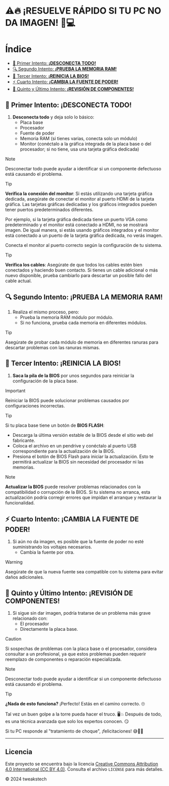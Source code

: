 # ⚠️🔥 ¡RESUELVE RÁPIDO SI TU PC NO DA IMAGEN! 🔧💻

# Índice

- [🔧 Primer Intento: **¡DESCONECTA TODO!**](#-primer-intento-desconecta-todo)
- [🔍 Segundo Intento: **¡PRUEBA LA MEMORIA RAM!**](#-segundo-intento-prueba-la-memoria-ram)
- [🔄 Tercer Intento: **¡REINICIA LA BIOS!**](#-tercer-intento-reinicia-la-bios)
- [⚡ Cuarto Intento: **¡CAMBIA LA FUENTE DE PODER!**](#-cuarto-intento-cambia-la-fuente-de-poder)
- [🔧 Quinto y Último Intento: **¡REVISIÓN DE COMPONENTES!**](#-quinto-y-último-intento-revisión-de-componentes)

## 🔧 Primer Intento: **¡DESCONECTA TODO!**
1. **Desconecta todo** y deja solo lo básico:
   - Placa base
   - Procesador
   - Fuente de poder
   - Memoria RAM (si tienes varias, conecta solo un módulo)
   - Monitor (conéctalo a la gráfica integrada de la placa base o del procesador; si no tiene, usa una tarjeta gráfica dedicada)

> [!NOTE]
> Desconectar todo puede ayudar a identificar si un componente defectuoso está causando el problema.

> [!TIP]
> **Verifica la conexión del monitor**: Si estás utilizando una tarjeta gráfica dedicada, asegúrate de conectar el monitor al puerto HDMI de la tarjeta gráfica. Las tarjetas gráficas dedicadas y los gráficos integrados pueden tener puertos predeterminados diferentes.
>
> Por ejemplo, si la tarjeta gráfica dedicada tiene un puerto VGA como predeterminado y el monitor está conectado a HDMI, no se mostrará imagen. De igual manera, si estás usando gráficos integrados y el monitor está conectado a un puerto de la tarjeta gráfica dedicada, no verás imagen.
>
> Conecta el monitor al puerto correcto según la configuración de tu sistema.

> [!TIP]
> **Verifica los cables**: Asegúrate de que todos los cables estén bien conectados y haciendo buen contacto. Si tienes un cable adicional o más nuevo disponible, prueba cambiarlo para descartar un posible fallo del cable actual.

## 🔍 Segundo Intento: **¡PRUEBA LA MEMORIA RAM!**
1. Realiza el mismo proceso, pero:
   - Prueba la memoria RAM módulo por módulo.
   - Si no funciona, prueba cada memoria en diferentes módulos.

> [!TIP]
> Asegúrate de probar cada módulo de memoria en diferentes ranuras para descartar problemas con las ranuras mismas.

## 🔄 Tercer Intento: **¡REINICIA LA BIOS!**
1. **Saca la pila de la BIOS** por unos segundos para reiniciar la configuración de la placa base.

> [!IMPORTANT]
> Reiniciar la BIOS puede solucionar problemas causados por configuraciones incorrectas.

> [!TIP]
> Si tu placa base tiene un botón de **BIOS FLASH**:
> - Descarga la última versión estable de la BIOS desde el sitio web del fabricante.
> - Coloca el archivo en un pendrive y conéctalo al puerto USB correspondiente para la actualización de la BIOS.
> - Presiona el botón de BIOS Flash para iniciar la actualización. Esto te permitirá actualizar la BIOS sin necesidad del procesador ni las memorias.

> [!NOTE]
> **Actualizar la BIOS** puede resolver problemas relacionados con la compatibilidad o corrupción de la BIOS. Si tu sistema no arranca, esta actualización podría corregir errores que impidan el arranque y restaurar la funcionalidad.

## ⚡ Cuarto Intento: **¡CAMBIA LA FUENTE DE PODER!**
1. Si aún no da imagen, es posible que la fuente de poder no esté suministrando los voltajes necesarios.
   - Cambia la fuente por otra.

> [!WARNING]
> Asegúrate de que la nueva fuente sea compatible con tu sistema para evitar daños adicionales.

## 🔧 Quinto y Último Intento: **¡REVISIÓN DE COMPONENTES!**
1. Si sigue sin dar imagen, podría tratarse de un problema más grave relacionado con:
   - El procesador
   - Directamente la placa base.

> [!CAUTION]
> Si sospechas de problemas con la placa base o el procesador, considera consultar a un profesional, ya que estos problemas pueden requerir reemplazo de componentes o reparación especializada.

> [!NOTE]
> Desconectar todo puede ayudar a identificar si un componente defectuoso está causando el problema.

> [!TIP]
> **¿Nada de esto funciona?** ¡Perfecto! Estás en el camino correcto. 🙄
>
> Tal vez un buen golpe a la torre pueda hacer el truco. 🖥️💥 Después de todo, es una técnica avanzada que solo los expertos conocen. 😏
>
> Si tu PC responde al "tratamiento de choque", ¡felicitaciones! 😅🤷‍♂️

---

## Licencia

 Este proyecto se encuentra bajo la licencia [Creative Commons Attribution 4.0 International (CC BY 4.0)](https://creativecommons.org/licenses/by/4.0/). Consulta el archivo `LICENSE` para más detalles.

© 2024 tweakstech
